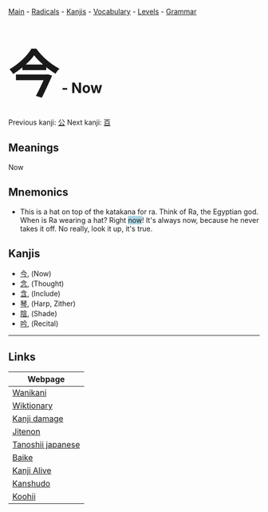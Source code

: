 <style> bigfont {font-size: 100px}</style>
[Main](../README.md) -
[Radicals](../radicals.md) -
[Kanjis](../kanjis.md) -
[Vocabulary](../vocabulary.md) -
[Levels](../levels.md) -
[Grammar](../grammar.md)
# <bigfont> 今</bigfont> - Now 

Previous kanji: [公](公.md) Next kanji: [百](百.md) 

## Meanings
 Now
## Mnemonics
 * This is a hat on top of the katakana for ra. Think of Ra, the Egyptian god. When is Ra wearing a hat? Right <span style="background-color:#ADD8E6"> now</span>! It's always now, because he never takes it off. No really, look it up, it's true.


## Kanjis
 * [今](../kanjis/今.md), (Now)
* [念](../kanjis/念.md), (Thought)
* [含](../kanjis/含.md), (Include)
* [琴](../kanjis/琴.md), (Harp, Zither)
* [陰](../kanjis/陰.md), (Shade)
* [吟](../kanjis/吟.md), (Recital)



---

## Links 

| Webpage |
| --- |
| [Wanikani          ](https://www.wanikani.com/kanji/今) |
| [Wiktionary        ](https://en.wiktionary.org/wiki/今) |
| [Kanji damage      ](http://www.kanjidamage.com/kanji/search?utf8=✓&q=今) |
| [Jitenon           ](https://jitenon.com/kanji/今) |
| [Tanoshii japanese ](https://www.tanoshiijapanese.com/dictionary/kanji.cfm?k=今) |
| [Baike             ](https://baike.baidu.com/item/今) |
| [Kanji Alive       ](https://app.kanjialive.com/今) |
| [Kanshudo          ](https://www.kanshudo.com/searchmn?q=今) |
| [Koohii            ](https://kanji.koohii.com/study/kanji/今) |
